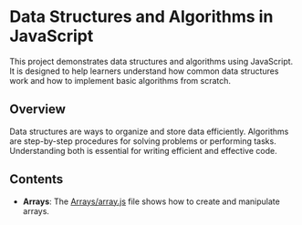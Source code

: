 # Data Structures and Algorithms in JavaScript

This project demonstrates data structures and algorithms using JavaScript. It is designed to help learners understand how common data structures work and how to implement basic algorithms from scratch.

## Overview

Data structures are ways to organize and store data efficiently. Algorithms are step-by-step procedures for solving problems or performing tasks. Understanding both is essential for writing efficient and effective code.

## Contents

- **Arrays**: The [Arrays/array.js](Arrays/array.js) file shows how to create and manipulate arrays.

